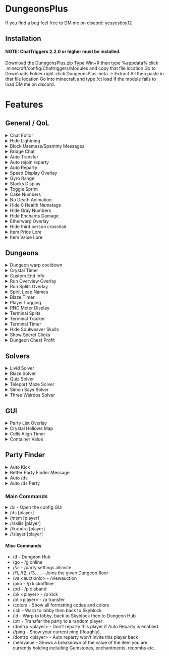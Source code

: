 # DungeonsPlus

If you find a bug feel free to DM me on discord: yesyesboy12

## Installation

#### NOTE: ChatTriggers 2.2.0 or higher must be installed.
Download the DunegonsPlus.zip
Type Win+R then type %appdata% click .minecraft/config/Chattriggers/Modules and copy that file location
Go to Downloads Folder right-click DungeonsPlus-beta -> Extract All then paste in that file location
Go into minecraft and type /ct load
If the module fails to load DM me on discord.

# Features

## General / QoL
<details>
	<summary>Chat Editor</summary>
	- Replace parts of some messages - eg "ez" bypass, '/=' -> ≠.
</details>
<details>
	<summary>Hide Lightning</summary>
	- Prevents lightning from being rendered at all. Especially useless with the thunderlord enchantment which can make it difficult to see.
</details>
<details>
	<summary>Block Usemess/Spammy Messages</summary>
	-  Blocks messages which serve no real purpose other than to flood chat. The list of messages in this filter is quite long, but you can view them all in an array in Bloom/features/BlockUselessMessages.js
</details>
<details>
	<summary>Bridge Chat</summary>
	- A formatter for bridge chat. This only works with certain bridge systems, so you might need to change the regex if the feature does not work for you.
</details>
<details>
	<summary>Auto Transfer</summary>
	- Please do not use this. Automatically transfers the party back.
</details>
<details>
	<summary>Auto rejoin reparty</summary>
	- Only accepts the last disbanded party, will expire after 10 seconds.
</details>
<details>
	<summary>Auto Reparty</summary>
	- Automatically reparty after a dungeon has ended. No longer useful as there is no need for repartying, but it is staying here just in case.
</details>
<details>
	<summary>Speed Display Overlay</summary>
	- Takes your current speed from the tab list and displays it on your screen as a scalable, movable HUD element. The speed will go up to 600.
</details>
<details>
	<summary>Gyro Range</summary>
	- Renders a circle showing the area where mobs will be pulled in when holding a Gyrokinetic Wand.
</details>
<details>
	<summary>Stacks Display</summary>
	- Shows how many stacks you have on your crimson/terror armor.
</details>
<details>
	<summary>Toggle Sprint</summary>
	- When holding the forward key, will automatically enable sprinting.
    - Customizable and togglable sprint text overlay
</details>
<details>
	<summary>Cake Numbers</summary>
	- Shows new year cake year in your cake bag
</details>
<details>
	<summary>No Death Animation</summary>
	- Removes the death animation of killed mobs. They now disappear immediately after dying.
</details>
<details>
	<summary>Hide 0 Health Nametags</summary>
	- Hides nametags of mobs with 0 health. Pairs well with No Death Animation to remove all traces of a mob once they are dead.
</details>
<details>
	<summary>Hide Gray Numbers</summary>
	- Hides gray damage numbers when mobs take damage.
</details>
<details>
	<summary>Hide Enchants Damage</summary>
	- Similarly to hide gray numbers, will hide the different colored damage numbers from enchants like fire aspect, venomous etc.
</details>
<details>
	<summary>Etherwarp Overlay</summary>
	- Highly customizable, accurate etherwarp location prediction. Can be synced with the server to guarantee a correct prediction, but won't look as smooth.
</details>
<details>
	<summary>Hide third person crosshair</summary>
	- Hides the crosshair when in third person mode.
</details>
<details>
	<summary>Item Price Lore</summary>
	- Shows the lowest BIN or bazaar instabuy/instasell in the lore of every item.
</details>
<details>
	<summary>Item Value Lore</summary>
	- Shows the estimated value of every item in its lore. Will take into account upgrades like enchants, gemstones, recombs etc.
</details>

## Dungeons

<details>
	<summary>Dungeon warp cooldown</summary>
	- Show how long to go before your dungeon cooldown is over and you can warp again.
</details>
<details>
	<summary>Crystal Timer</summary>
	- Show how long it took you to grab the crystal in Floor 7 Phase 1.
</details>
<details>
	<summary>Custom End Info</summary>
	- Change how the information at the end of a dungeon is displayed, including showing your secrets found.
    Extra information including catacombs and class experience and bits can be found by hovering over the message.
</details>
<details>
	<summary>Run Overview Overlay</summary>
	- Wither doors, Blood Open time (Supports 0 second br), Boss Entry.
</details>
<details>
	<summary>Run Splits Overlay</summary>
	- Keeps track of how long certain parts of the boss took.
</details>
<details>
	<summary>Spirit Leap Names</summary>
	- Shows player's full names under their heads in the spirit leap and ghost leap gui
    - Names are slanted to make room for the entire username.
</details>
<details>
	<summary>Blaze Timer</summary>
	- Keeps track of how long it took you to complete the Blaze puzzle in dungeons. By default this will keep track of the time between the first blaze being killed and the last blaze being killed, but hovering over the message will show you the time from first entering the room to killing the last blaze instead.
</details>
<details>
	<summary>Player Logging</summary>
	- Logs information about your dungeon runs:
         - The Floor
         - Run Time
         - Run Score
         - When the run was completed
         - Who you played with
         - Secrets found by everyone in the party
         - Deaths (During clear and in boss)

        This information can be viewed later using the /plogs command. The /plogs command can take in a range of arguments to narrow the runs which are shown:

        /plogs on it's own will show every run you ever logged along with which floors those runs were on, which players you played with the most and some information about how each class performed.

        However using filters, you can filter only S+ runs, only runs with certain people, runs within the past week, months etc. For example: /plogs p:UnclaimedBloom6,Hosted t:30d s:>300 f:f7 would show runs logged with UnclaimedBloom6 and Hosted on F7 the past 30 days with a score of 300 or more.

        Arguments List:
         * p:player1,player2, ... - Filter based on players in the party, separated by a comma and no space.

         * t:<time> - Filter based on how long ago the run was. Eg t:30d for 30 days, t:1d8h for 1 day, 8 hours etc.

         * ps:<party_size> - Filter based on the party size. Eg ps:2 for duo runs, ps:>1 for parties with more than 1 player etc.

         * s:<score> - Filter based off score. Eg s:>300 would show runs with a score of 300 or more, s:<300 would show runs with less than 300 score. s:317 would show runs with exactly 317 score.

         * f:<floor> - Filter runs based off floor. Eg f:f5 would show only F5 runs, f:f7 only F7 etc.
</details>
<details>
	<summary>RNG Meter Display</summary>
	- A HUD element showing the progress of your RNG meter after each dungeon run. Can be configured to warn you when you are close to reaching 100%.
</details>
<details>
	<summary>Terminal Splits</summary>
	- Shows a summary of how long the terminals took and how long each individual section took.
</details>
<details>
	<summary>Terminal Tracker</summary>
	- Shows how many terminals, devices and levers each person in your team did.
</details>
<details>
	<summary>Terminal Timer</summary>
	- Times how long you spent in each terminal and keeps track of your best times for each one.
</details>
<details>
	<summary>Hide Soulweaver Skulls</summary>
	- Hides the annoying skulls which float around you when using Soulweaver Gloves
</details>
<details>
	<summary>Show Secret Clicks</summary>
	- Draws an outline around every lever, chest and essence you click in Dungeons.
</details>
<details>
	<summary>Dungeon Chest Profit</summary>
	- Shows a breakdown of how much every chest at the end of the dungeon is worth, and how much profit you will make if you open it.
</details>

## Solvers

<details>
	<summary>Livid Solver</summary>
	- Reliable livid solver which uses the wool color in the ceiling of the boss room to find the correct livid. Can be configured to hide the incorrect livids.
</details>
<details>
	<summary>Blaze Solver</summary>
	- Blaze solver in dungeons which hides the vanilla blazes and draws a colored box the size of their hitbox in their place.
</details>
<details>
	<summary>Quiz Solver</summary>
	- Solver for quiz which uses [Skytils](https://github.com/Skytils/SkytilsMod) API for the quiz answers.
</details>
<details>
	<summary>Teleport Maze Solver</summary>
	- Reliable teleport maze solver which draws a green box around the most likely teleport pad and red boxes around the ones which cannot lead to the end.
</details>
<details>
	<summary>Simon Says Solver</summary>
	- Solver for the first device in terminals. Can be configured to prevent misclicks (Can be overridden by sneaking).
</details>
<details>
	<summary>Three Weirdos Solver</summary>
	- Draws a green box around the correct chest in the Three Weirdos puzzle and a red box around the wrong ones.
</details>

## GUI

<details>
	<summary>Party List Overlay</summary>
	- Overlay of all party members and shows who's leader.
</details>
<details>
	<summary>Crystal Hollows Map</summary>
	- Shows where in the crystal hollows you are.
</details>
<details>
	<summary>Cells Align Timer</summary>
	- Keeps track of how long there is to go before you can use Cells Align again (Including mage cooldown)
</details>
<details>
	<summary>Container Value</summary>
	- When inside of a container, will show how much each item is worth as well as a total value estimate of everything inside combined.
</details>

## Party Finder

<details>
	<summary>Auto Kick</summary>
	- Options to Automatically kick players who join via party finder.
    - Set minimum secrets requirement.
    - Kick specific classes.
</details>
<details>
	<summary>Better Party Finder Message</summary>
	- Reformats the party finder message to make it take up less room and buttons to kick, ignore and /pv the player.
</details>
<details>
	<summary>Auto /ds</summary>
	- Automatically shows the dungeon stats of players who join via party finder
</details>
<details>
	<summary>Auto /ds Party</summary>
	- Automatically run the '/ds p' command which shows the stats of the entire party when you join via party finder.
</details>

### Main Commands

<details>
	<summary>/bl - Open the config GUI</summary>
	- /bl setkey \<api key> - Set your API key (Required for a lot of features).
</details>
<details>
	<summary>/ds [player]</summary>
	- Shows a player's Dungeon stats including cata level, class levels, class average, secrets found, completions and S and S+ PBs.
</details>
<details>
	<summary>/mem [player]</summary>
	- Shows a player's guild member stats including Weekly guild experience and how long they've been in the guild alongside extra information about the guild itself.
</details>
<details>
	<summary>//skills [player]</summary>
	- Shows a player's skills, skill progress and skill average.
</details>
<details>
	<summary>//kuudra [player]</summary>
	- Shows the kuudra stats for a player including their individual kuudra tier completions and their total kuudra collection.
</details>
<details>
	<summary>//slayer [player]</summary>
	- Shows information about a player's slayer stats including their xp, level and individual boss kills for each tier.
</details>

#### Misc Commands
- /d - Dungeon Hub
- /go - /g online
- //ai - /party settings allinvite
- /f1, /f2, /f3, ... - Joins the given Dungeon floor
- /va \<auctionid> - /viewauction
- /pko - /p kickoffline
- /pd - /p disband
- /pk \<player> - /p kick
- /pt \<player> - /p transfer
- /colors - Show all formatting codes and colors
- /lsb - Warp to lobby then back to Skyblock
- /ld - Warp to lobby, back to Skyblock then to Dungeon Hub
- /ptr - Transfer the party to a random player
- /dontrp \<player> - Don't reparty this player if Auto Reparty is enabled.
- //ping - Show your current ping (Roughly).
- /dontrp \<player> - Auto reparty won't invite this player back
- /heldvalue - Shows a breakdown of the value of the item you are currently holding including Gemstones, enchantments, recombs etc.
